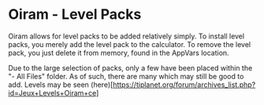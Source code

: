 # Oiram - Level Packs

Oiram allows for level packs to be added relatively simply. To install level packs, you merely add the level pack to the calculator. To remove the level pack, you just delete it from memory, found in the AppVars location.

Due to the large selection of packs, only a few have been placed within the "- All Files" folder. As of such, there are many which may still be good to add.
Levels may be seen (here)[https://tiplanet.org/forum/archives_list.php?id=Jeux+Levels+Oiram+ce]